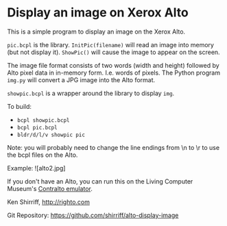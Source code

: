 # Display an image on Xerox Alto

This is a simple program to display an image on the Xerox Alto.

`pic.bcpl` is the library. `InitPic(filename)` will read an image into memory (but not display it). `ShowPic()` will cause the image to appear on the screen.

The image file format consists of two words (width and height) followed by Alto pixel data in in-memory form. I.e. words of pixels.
The Python program `img.py` will convert a JPG image into the Alto format.

`showpic.bcpl` is a wrapper around the library to display `img`.

To build:
* `bcpl showpic.bcpl`
* `bcpl pic.bcpl`
* `bldr/d/l/v showpic pic`

Note: you will probably need to change the line endings from \n to \r to use the bcpl files on the Alto.

Example:
![alto2.jpg]

If you don't have an Alto, you can run this on the Living Computer Museum's [Contralto emulator](https://github.com/livingcomputermuseum/ContrAlto).

Ken Shirriff, http://righto.com

Git Repository: https://github.com/shirriff/alto-display-image
